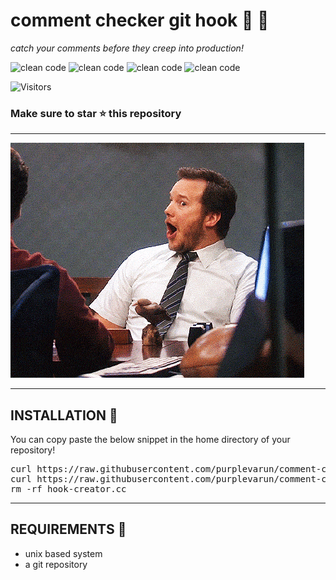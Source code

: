 # comment checker git hook 🤫 🚀

<var>catch your comments before they creep into production!</var>

![clean code](https://img.shields.io/badge/-clean%20code-success)
![clean code](https://img.shields.io/badge/-git-red)
![clean code](https://img.shields.io/badge/-open%20source-blue)
![clean code](https://img.shields.io/badge/-c%2B%2B-ff69b4)

![Visitors](https://api.visitorbadge.io/api/visitors?path=https%3A%2F%2Fgithub.com%2Fpurplevarun%2Fcomment-checker-git-hook&labelColor=%23ba68c8&countColor=%2337d67a&style=flat-square)

### Make sure to star ⭐️ this repository

---

![WOW](./assets//wow-gif.gif)

---

## INSTALLATION 💪

You can copy paste the below snippet in the home directory of your repository!

<pre>
curl https://raw.githubusercontent.com/purplevarun/comment-checker-git-hook/main/hook.cc > hook-creator.cc
curl https://raw.githubusercontent.com/purplevarun/comment-checker-git-hook/main/install.sh | bash
rm -rf hook-creator.cc
</pre>

---

## REQUIREMENTS 📝

-   unix based system
-   a git repository
